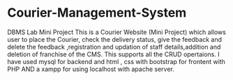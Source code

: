 # Courier-Management-System
DBMS Lab Mini Project This is a Courier Website (Mini Project) which allows user to place the Courier, check the delivery status, give the feedback and delete the feedback ,registration and updation of staff details,addition and deletion of franchise of the CMS. This supports all the CRUD opertaions. I have used mysql for backend and html , css with bootstrap for frontent with PHP AND a xampp for using localhost with apache server.

